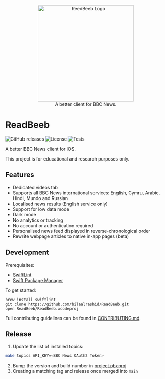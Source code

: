 <p align="center">
  <img src="https://github.com/user-attachments/assets/114c1533-a0fe-4c00-9eea-bccce21b5d14" alt="ReedBeeb Logo" width="300">
  <br>
  A better client for BBC News.
</p>

# ReadBeeb

![GitHub releases](https://img.shields.io/github/v/release/bilaalrashid/ReadBeeb)
![License](https://img.shields.io/github/license/bilaalrashid/ReadBeeb)
![Tests](https://github.com/bilaalrashid/ReadBeeb/actions/workflows/swift.yml/badge.svg)

A better BBC News client for iOS.

This project is for educational and research purposes only.

## Features

- Dedicated videos tab
- Supports all BBC News international services: English, Cymru, Arabic, Hindi, Mundo and Russian
- Localised news results (English service only)
- Support for low data mode
- Dark mode
- No analytics or tracking
- No account or authentication required
- Personalised news feed displayed in reverse-chronological order
- Rewrite webpage articles to native in-app pages (beta)

## Development

Prerequisites:
- [SwiftLint](https://github.com/realm/SwiftLint)
- [Swift Package Manager](https://www.swift.org/documentation/package-manager/)

To get started:
```
brew install swiftlint
git clone https://github.com/bilaalrashid/ReadBeeb.git
open ReadBeeb/ReadBeeb.xcodeproj
```

Full contributing guidelines can be found in [CONTRIBUTING.md](CONTRIBUTING.md).

## Release

1. Update the list of installed topics:
```bash
make topics API_KEY=<BBC News OAuth2 Token>
```
2. Bump the version and build number in [project.pbxproj](ReadBeeb.xcodeproj/project.pbxproj/)
3. Creating a matching tag and release once merged into `main`
